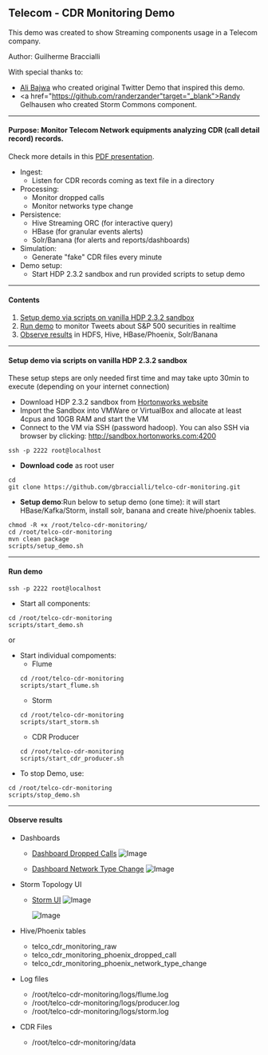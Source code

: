 ## Telecom - CDR Monitoring Demo

This demo was created to show Streaming components usage in a Telecom company.

Author: Guilherme Braccialli

With special thanks to:
  - <a href="https://github.com/abajwa-hw" target="_blank">Ali Bajwa</a> who created original Twitter Demo that inspired this demo.
  - <a href="https://github.com/randerzander"target="_blank">Randy Gelhausen</a> who created Storm Commons component.

------------------

#### Purpose: Monitor Telecom Network equipments analyzing CDR (call detail record) records.

Check more details in this [PDF presentation](https://github.com/gbraccialli/telco-cdr-monitoring/raw/master/docs/CDR-Monitoring-Demo.pdf).

- Ingest: 
  - Listen for CDR records coming as text file in a directory
- Processing:
  - Monitor dropped calls
  - Monitor networks type change
- Persistence:
  - Hive Streaming ORC (for interactive query) 
  - HBase (for granular events alerts)
  - Solr/Banana (for alerts and reports/dashboards)
- Simulation:
  -  Generate "fake" CDR files every minute 
- Demo setup:
  - Start HDP 2.3.2 sandbox and run provided scripts to setup demo 

------------------
	
#### Contents

1. [Setup demo via scripts on vanilla HDP 2.3.2 sandbox](https://github.com/gbraccialli/telco-cdr-monitoring#setup-demo-via-scripts-on-vanilla-hdp-232-sandbox)
2. [Run demo](https://github.com/gbraccialli/telco-cdr-monitoring#run-demo) to monitor Tweets about S&P 500 securities in realtime
3. [Observe results](https://github.com/gbraccialli/telco-cdr-monitoring#observe-results) in HDFS, Hive, HBase/Phoenix, Solr/Banana

---------------------

#### Setup demo via scripts on vanilla HDP 2.3.2 sandbox

These setup steps are only needed first time and may take upto 30min to execute (depending on your internet connection)

- Download HDP 2.3.2 sandbox from [Hortonworks website](http://hortonworks.com/products/hortonworks-sandbox/) 
- Import the Sandbox into VMWare or VirtualBox and allocate at least 4cpus and 10GB RAM and start the VM
- Connect to the VM via SSH (password hadoop). You can also SSH via browser by clicking: http://sandbox.hortonworks.com:4200
```
ssh -p 2222 root@localhost
```

- **Download code** as root user
```
cd
git clone https://github.com/gbraccialli/telco-cdr-monitoring.git	
```

- **Setup demo**:Run below to setup demo (one time): it will start HBase/Kafka/Storm, install solr, banana and create hive/phoenix tables.
```
chmod -R +x /root/telco-cdr-monitoring/
cd /root/telco-cdr-monitoring
mvn clean package
scripts/setup_demo.sh
```

---------------------

#### Run demo

```
ssh -p 2222 root@localhost
```

- Start all components:
```
cd /root/telco-cdr-monitoring
scripts/start_demo.sh
```
or 
- Start individual compoments:
  - Flume
  ```
  cd /root/telco-cdr-monitoring
  scripts/start_flume.sh
  ```
  - Storm
  ```
  cd /root/telco-cdr-monitoring
  scripts/start_storm.sh
  ```
  - CDR Producer
  ```
  cd /root/telco-cdr-monitoring
  scripts/start_cdr_producer.sh
  ```
- To stop Demo, use:
```
cd /root/telco-cdr-monitoring
scripts/stop_demo.sh
```

---------------------

#### Observe results

- Dashboards
  - <a href="http://localhost:8983/solr/banana/index.html#/dashboard/file/droppedcalls.json" target="_blank"> Dashboard Dropped Calls</a>
    ![Image](https://github.com/gbraccialli/telco-cdr-monitoring/raw/master/screenshots/dropped_call_dashboard.png)

  - <a href="http://localhost:8983/solr/banana/index.html#/dashboard/file/networktypechange.json" target="_blank"> Dashboard Network Type Change</a>
    ![Image](https://github.com/gbraccialli/telco-cdr-monitoring/raw/master/screenshots/network_change_dashboard.png)
 
- Storm Topology UI
  - <a href="http://localhost:8744/index.html" target="_blank"> Storm UI</a>
    ![Image](https://github.com/gbraccialli/telco-cdr-monitoring/raw/master/screenshots/storm_ui_1.png)

    ![Image](https://github.com/gbraccialli/telco-cdr-monitoring/raw/master/screenshots/storm_ui_2.png)

- Hive/Phoenix tables
  - telco_cdr_monitoring_raw
  - telco_cdr_monitoring_phoenix_dropped_call
  - telco_cdr_monitoring_phoenix_network_type_change

- Log files
  - /root/telco-cdr-monitoring/logs/flume.log
  - /root/telco-cdr-monitoring/logs/producer.log
  - /root/telco-cdr-monitoring/logs/storm.log

- CDR Files
  - /root/telco-cdr-monitoring/data
  
